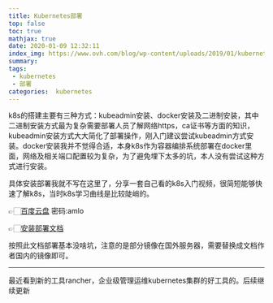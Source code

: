 ```yaml
---
title: Kubernetes部署
top: false
toc: true
mathjax: true
date: 2020-01-09 12:32:11
index_img: https://www.ovh.com/blog/wp-content/uploads/2019/01/kubernetesblog02.jpg
summary:
tags:
 - kubernetes
 - 部署
categories:  kubernetes
---
```


k8s的搭建主要有三种方式：kubeadmin安装、docker安装及二进制安装，其中二进制安装方式最为复杂需要部署人员了解网络https，ca证书等方面的知识，kubeadmin安装方式大大简化了部署操作，刚入门建议尝试kubeadmin方式安装。docker安装我并不觉得合适，本身k8s作为容器编排系统部署在docker里面，网络及相关端口配置较为复杂，为了避免埋下太多的坑，本人没有尝试这种方式进行安装。

具体安装部署我就不写在这里了，分享一套自己看的k8s入门视频，很简短能够快速了解k8s，当时k8s学习曲线是比较陡峭的。

👉🏻[百度云盘](https://pan.baidu.com/s/1ieZmpZdsae73PacD9FZDYA) 密码:amlo

👉🏻[安装部署文档](https://alevelhome-my.sharepoint.com/:w:/p/chenliang/EbQBPVmKj7VBpKZGYo02h4YBGbutlFV-28jq86GsR76HzQ?e=SgE4o5)  

按照此文档部署基本没啥坑，注意的是部分镜像在国外服务器，需要替换成文档作者国内的镜像即可。

------
最近看到新的工具rancher，企业级管理运维kubernetes集群的好工具的。后续继续更新